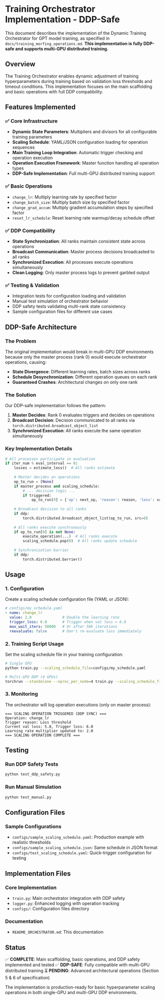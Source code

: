 # Training Orchestrator Implementation - DDP-Safe

This document describes the implementation of the Dynamic Training Orchestrator for GPT model training, as specified in `docs/training_morfing_operations.md`. **This implementation is fully DDP-safe and supports multi-GPU distributed training.**

## Overview

The Training Orchestrator enables dynamic adjustment of training hyperparameters during training based on validation loss thresholds and timeout conditions. This implementation focuses on the main scaffolding and basic operations with full DDP compatibility.

## Features Implemented

### ✅ Core Infrastructure
- **Dynamic State Parameters**: Multipliers and divisors for all configurable training parameters
- **Scaling Schedule**: YAML/JSON configuration loading for operation sequences
- **Main Training Loop Integration**: Automatic trigger checking and operation execution
- **Operation Execution Framework**: Master function handling all operation types
- **DDP-Safe Implementation**: Full multi-GPU distributed training support

### ✅ Basic Operations
- `change_lr`: Multiply learning rate by specified factor
- `change_batch_size`: Multiply batch size by specified factor  
- `change_grad_accum`: Multiply gradient accumulation steps by specified factor
- `reset_lr_schedule`: Reset learning rate warmup/decay schedule offset

### ✅ DDP Compatibility
- **State Synchronization**: All ranks maintain consistent state across operations
- **Broadcast Communication**: Master process decisions broadcasted to all ranks
- **Synchronized Execution**: All processes execute operations simultaneously
- **Clean Logging**: Only master process logs to prevent garbled output

### ✅ Testing & Validation
- Integration tests for configuration loading and validation
- Manual test simulation of orchestrator behavior
- DDP safety tests validating multi-rank state consistency
- Sample configuration files for different use cases

## DDP-Safe Architecture

### The Problem
The original implementation would break in multi-GPU DDP environments because only the master process (rank 0) would execute orchestrator operations, causing:
- **State Divergence**: Different learning rates, batch sizes across ranks
- **Schedule Desynchronization**: Different operation queues on each rank
- **Guaranteed Crashes**: Architectural changes on only one rank

### The Solution
Our DDP-safe implementation follows the pattern:
1. **Master Decides**: Rank 0 evaluates triggers and decides on operations
2. **Broadcast Decision**: Decision communicated to all ranks via `torch.distributed.broadcast_object_list`
3. **Synchronized Execution**: All ranks execute the same operation simultaneously

### Key Implementation Details
```python
# All processes participate in evaluation
if iter_num % eval_interval == 0:
    losses = estimate_loss()  # All ranks estimate
    
    # Master decides on operations
    op_to_run = [None]
    if master_process and scaling_schedule:
        # ... decision logic ...
        if triggered:
            op_to_run[0] = {'op': next_op, 'reason': reason, 'loss': val_loss}
    
    # Broadcast decision to all ranks
    if ddp:
        torch.distributed.broadcast_object_list(op_to_run, src=0)
    
    # All ranks execute synchronously
    if op_to_run[0] is not None:
        execute_operation(...)  # All ranks execute
        scaling_schedule.pop(0)  # All ranks update schedule
    
    # Synchronization barrier
    if ddp:
        torch.distributed.barrier()
```

## Usage

### 1. Configuration
Create a scaling schedule configuration file (YAML or JSON):

```yaml
# configs/my_schedule.yaml
- name: change_lr
  value: 2.0              # Double the learning rate
  trigger_loss: 6.0       # Trigger when val loss < 6.0
  max_wait_iters: 50000   # Or after 50k iterations
  reevaluate: false       # Don't re-evaluate loss immediately
```

### 2. Training Script Usage
Set the scaling schedule file in your training configuration:

```bash
# Single GPU
python train.py --scaling_schedule_file=configs/my_schedule.yaml

# Multi-GPU DDP (4 GPUs)
torchrun --standalone --nproc_per_node=4 train.py --scaling_schedule_file=configs/my_schedule.yaml
```

### 3. Monitoring
The orchestrator will log operation executions (only on master process):

```
=== SCALING OPERATION TRIGGERED (DDP SYNC) ===
Operation: change_lr
Trigger reason: Loss threshold
Current val loss: 5.8, Trigger loss: 6.0
Learning rate multiplier updated to: 2.0
=== SCALING OPERATION COMPLETE ===
```

## Testing

### Run DDP Safety Tests
```bash
python test_ddp_safety.py
```

### Run Manual Simulation
```bash
python test_manual.py
```

## Configuration Files

### Sample Configurations
- `configs/sample_scaling_schedule.yaml`: Production example with realistic thresholds
- `configs/sample_scaling_schedule.json`: Same schedule in JSON format
- `configs/test_scaling_schedule.yaml`: Quick-trigger configuration for testing

## Implementation Files

### Core Implementation
- `train.py`: Main orchestrator integration with DDP safety
- `logger.py`: Enhanced logging with operation tracking
- `configs/`: Configuration files directory

### Documentation
- `README_ORCHESTRATOR.md`: This documentation

## Status

✅ **COMPLETE**: Main scaffolding, basic operations, and DDP safety implemented and tested
✅ **DDP-SAFE**: Fully compatible with multi-GPU distributed training
⏳ **PENDING**: Advanced architectural operations (Section 5 & 6 of specification)

The implementation is production-ready for basic hyperparameter scaling operations in both single-GPU and multi-GPU DDP environments.
